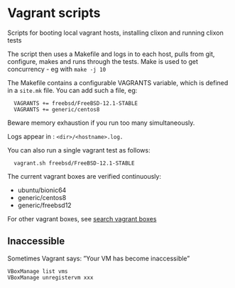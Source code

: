 Vagrant scripts
===============
Scripts for booting local vagrant hosts, installing clixon and running clixon tests

The script then uses a Makefile and logs in to each host, pulls from
git, configure, makes and runs through the tests. Make is used to get
concurrency - eg with `make -j 10`

The Makefile contains a configurable VAGRANTS variable, which is defined
in a `site.mk` file. You can add such a file, eg:
```
  VAGRANTS += freebsd/FreeBSD-12.1-STABLE
  VAGRANTS += generic/centos8
```

Beware memory exhaustion if you run too many simultaneously.

Logs appear in : `<dir>/<hostname>.log.`

You can also run a single vagrant test as follows:
```
  vagrant.sh freebsd/FreeBSD-12.1-STABLE
```

The current vagrant boxes are verified continuously:
* ubuntu/bionic64
* generic/centos8
* generic/freebsd12 

For other vagrant boxes, see [search vagrant boxes](https://vagrantcloud.com/search)

Inaccessible
------------
Sometimes Vagrant says: ”Your VM has become inaccessible”

```
VBoxManage list vms
VBoxManage unregistervm xxx
```
